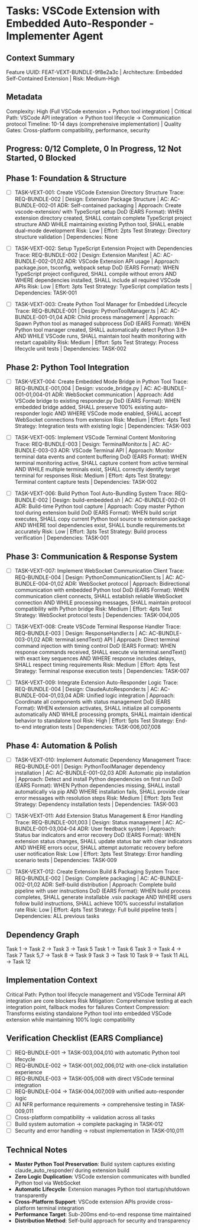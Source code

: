 # Tasks: VSCode Extension with Embedded Auto-Responder - Implementer Agent

## Context Summary
Feature UUID: FEAT-VEXT-BUNDLE-9f8e2a3c | Architecture: Embedded Self-Contained Extension | Risk: Medium-High

## Metadata
Complexity: High (Full VSCode extension + Python tool integration) | Critical Path: VSCode API integration → Python tool lifecycle → Communication protocol
Timeline: 10-14 days (comprehensive implementation) | Quality Gates: Cross-platform compatibility, performance, security

## Progress: 0/12 Complete, 0 In Progress, 12 Not Started, 0 Blocked

## Phase 1: Foundation & Structure
- [ ] TASK-VEXT-001: Create VSCode Extension Directory Structure
  Trace: REQ-BUNDLE-002 | Design: Extension Package Structure | AC: AC-BUNDLE-002-01
  ADR: Self-contained packaging | Approach: Create vscode-extension/ with TypeScript setup
  DoD (EARS Format): WHEN extension directory created, SHALL contain complete TypeScript project structure AND WHILE maintaining existing Python tool, SHALL enable dual-mode development
  Risk: Low | Effort: 2pts
  Test Strategy: Directory structure validation | Dependencies: None

- [ ] TASK-VEXT-002: Setup TypeScript Extension Project with Dependencies
  Trace: REQ-BUNDLE-002 | Design: Extension Manifest | AC: AC-BUNDLE-002-01,02
  ADR: VSCode Extension API usage | Approach: package.json, tsconfig, webpack setup
  DoD (EARS Format): WHEN TypeScript project configured, SHALL compile without errors AND WHERE dependencies installed, SHALL include all required VSCode APIs
  Risk: Low | Effort: 3pts
  Test Strategy: TypeScript compilation tests | Dependencies: TASK-001

- [ ] TASK-VEXT-003: Create Python Tool Manager for Embedded Lifecycle
  Trace: REQ-BUNDLE-001 | Design: PythonToolManager.ts | AC: AC-BUNDLE-001-01,04
  ADR: Child process management | Approach: Spawn Python tool as managed subprocess
  DoD (EARS Format): WHEN Python tool manager created, SHALL automatically detect Python 3.9+ AND WHILE VSCode runs, SHALL maintain tool health monitoring with restart capability
  Risk: Medium | Effort: 5pts
  Test Strategy: Process lifecycle unit tests | Dependencies: TASK-002

## Phase 2: Python Tool Integration
- [ ] TASK-VEXT-004: Create Embedded Mode Bridge in Python Tool
  Trace: REQ-BUNDLE-001,004 | Design: vscode_bridge.py | AC: AC-BUNDLE-001-01,004-01
  ADR: WebSocket communication | Approach: Add VSCode bridge to existing responder.py
  DoD (EARS Format): WHEN embedded bridge added, SHALL preserve 100% existing auto-responder logic AND WHERE VSCode mode enabled, SHALL accept WebSocket connections from extension
  Risk: Medium | Effort: 4pts
  Test Strategy: Integration tests with existing logic | Dependencies: TASK-003

- [ ] TASK-VEXT-005: Implement VSCode Terminal Content Monitoring
  Trace: REQ-BUNDLE-003 | Design: TerminalMonitor.ts | AC: AC-BUNDLE-003-03
  ADR: VSCode Terminal API | Approach: Monitor terminal data events and content buffering
  DoD (EARS Format): WHEN terminal monitoring active, SHALL capture content from active terminal AND WHILE multiple terminals exist, SHALL correctly identify target terminal for responses
  Risk: Medium | Effort: 4pts
  Test Strategy: Terminal content capture tests | Dependencies: TASK-002

- [ ] TASK-VEXT-006: Build Python Tool Auto-Bundling System
  Trace: REQ-BUNDLE-002 | Design: build-embedded.sh | AC: AC-BUNDLE-002-01
  ADR: Build-time Python tool capture | Approach: Copy master Python tool during extension build
  DoD (EARS Format): WHEN build script executes, SHALL copy current Python tool source to extension package AND WHERE tool dependencies exist, SHALL bundle requirements.txt accurately
  Risk: Low | Effort: 3pts
  Test Strategy: Build process verification | Dependencies: TASK-001

## Phase 3: Communication & Response System
- [ ] TASK-VEXT-007: Implement WebSocket Communication Client
  Trace: REQ-BUNDLE-004 | Design: PythonCommunicationClient.ts | AC: AC-BUNDLE-004-01,02
  ADR: WebSocket protocol | Approach: Bidirectional communication with embedded Python tool
  DoD (EARS Format): WHEN communication client connects, SHALL establish reliable WebSocket connection AND WHILE processing messages, SHALL maintain protocol compatibility with Python bridge
  Risk: Medium | Effort: 4pts
  Test Strategy: WebSocket protocol tests | Dependencies: TASK-004,005

- [ ] TASK-VEXT-008: Create VSCode Terminal Response Handler
  Trace: REQ-BUNDLE-003 | Design: ResponseHandler.ts | AC: AC-BUNDLE-003-01,02
  ADR: terminal.sendText() API | Approach: Direct terminal command injection with timing control
  DoD (EARS Format): WHEN response commands received, SHALL execute via terminal.sendText() with exact key sequences AND WHERE response includes delays, SHALL respect timing requirements
  Risk: Medium | Effort: 4pts
  Test Strategy: Terminal response execution tests | Dependencies: TASK-007

- [ ] TASK-VEXT-009: Integrate Extension Auto-Responder Logic
  Trace: REQ-BUNDLE-004 | Design: ClaudeAutoResponder.ts | AC: AC-BUNDLE-004-01,03,04
  ADR: Unified logic integration | Approach: Coordinate all components with status management
  DoD (EARS Format): WHEN extension activates, SHALL initialize all components automatically AND WHILE processing prompts, SHALL maintain identical behavior to standalone tool
  Risk: High | Effort: 5pts
  Test Strategy: End-to-end integration tests | Dependencies: TASK-006,007,008

## Phase 4: Automation & Polish
- [ ] TASK-VEXT-010: Implement Automatic Dependency Management
  Trace: REQ-BUNDLE-001 | Design: PythonToolManager dependency installation | AC: AC-BUNDLE-001-02,03
  ADR: Automatic pip installation | Approach: Detect and install Python dependencies on first run
  DoD (EARS Format): WHEN Python dependencies missing, SHALL install automatically via pip AND WHERE installation fails, SHALL provide clear error messages with resolution steps
  Risk: Medium | Effort: 3pts
  Test Strategy: Dependency installation tests | Dependencies: TASK-003

- [ ] TASK-VEXT-011: Add Extension Status Management & Error Handling
  Trace: REQ-BUNDLE-001,003 | Design: Status management | AC: AC-BUNDLE-001-03,004-04
  ADR: User feedback system | Approach: Status bar indicators and error recovery
  DoD (EARS Format): WHEN extension status changes, SHALL update status bar with clear indicators AND WHERE errors occur, SHALL attempt automatic recovery before user notification
  Risk: Low | Effort: 3pts
  Test Strategy: Error handling scenario tests | Dependencies: TASK-009

- [ ] TASK-VEXT-012: Create Extension Build & Packaging System
  Trace: REQ-BUNDLE-002 | Design: Complete packaging | AC: AC-BUNDLE-002-01,02
  ADR: Self-build distribution | Approach: Complete build pipeline with user instructions
  DoD (EARS Format): WHEN build process completes, SHALL generate installable .vsix package AND WHERE users follow build instructions, SHALL achieve 100% successful installation rate
  Risk: Low | Effort: 4pts
  Test Strategy: Full build pipeline tests | Dependencies: ALL previous tasks

## Dependency Graph
Task 1 → Task 2 → Task 3 → Task 5
Task 1 → Task 6
Task 3 → Task 4 → Task 7
Task 5,7 → Task 8 → Task 9
Task 3 → Task 10
Task 9 → Task 11
ALL → Task 12

## Implementation Context
Critical Path: Python tool lifecycle management and VSCode Terminal API integration are core blockers
Risk Mitigation: Comprehensive testing at each integration point, fallback modes for failures
Context Compression: Transforms existing standalone Python tool into embedded VSCode extension while maintaining 100% logic compatibility

## Verification Checklist (EARS Compliance)
- [ ] REQ-BUNDLE-001 → TASK-003,004,010 with automatic Python tool lifecycle
- [ ] REQ-BUNDLE-002 → TASK-001,002,006,012 with one-click installation experience  
- [ ] REQ-BUNDLE-003 → TASK-005,008 with direct VSCode terminal integration
- [ ] REQ-BUNDLE-004 → TASK-004,007,009 with unified auto-responder logic
- [ ] All NFR performance requirements → comprehensive testing in TASK-009,011
- [ ] Cross-platform compatibility → validation across all tasks
- [ ] Build system automation → complete packaging in TASK-012
- [ ] Security and error handling → robust implementation in TASK-010,011

## Technical Notes
- **Master Python Tool Preservation**: Build system captures existing claude_auto_responder/ during extension build
- **Zero Logic Duplication**: VSCode extension communicates with bundled Python tool via WebSocket
- **Automatic Lifecycle**: Extension manages Python tool startup/shutdown transparently
- **Cross-Platform Support**: VSCode extension APIs provide cross-platform terminal integration
- **Performance Target**: Sub-200ms end-to-end response time maintained
- **Distribution Method**: Self-build approach for security and transparency